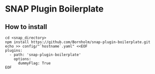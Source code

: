 # SNAP Plugin Boilerplate

## How to install

```
cd <snap_directory>
npm install https://github.com/Bornholm/snap-plugin-boilerplate.git
echo >> config/"`hostname`.yaml" <<EOF
plugins:
  - path: 'snap-plugin-boilerplate'
    options:
      dummyFlag: True
EOF
```